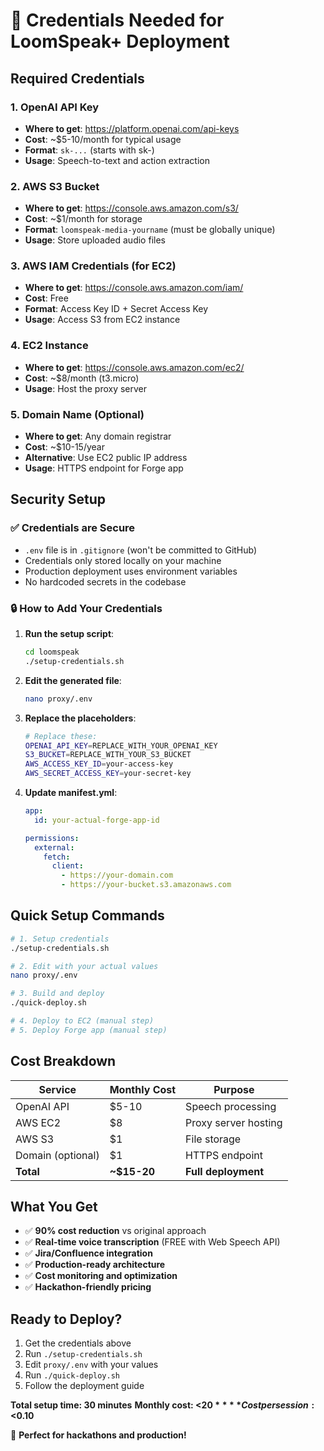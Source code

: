 # 🔑 Credentials Needed for LoomSpeak+ Deployment

## Required Credentials

### 1. OpenAI API Key
- **Where to get**: https://platform.openai.com/api-keys
- **Cost**: ~$5-10/month for typical usage
- **Format**: `sk-...` (starts with sk-)
- **Usage**: Speech-to-text and action extraction

### 2. AWS S3 Bucket
- **Where to get**: https://console.aws.amazon.com/s3/
- **Cost**: ~$1/month for storage
- **Format**: `loomspeak-media-yourname` (must be globally unique)
- **Usage**: Store uploaded audio files

### 3. AWS IAM Credentials (for EC2)
- **Where to get**: https://console.aws.amazon.com/iam/
- **Cost**: Free
- **Format**: Access Key ID + Secret Access Key
- **Usage**: Access S3 from EC2 instance

### 4. EC2 Instance
- **Where to get**: https://console.aws.amazon.com/ec2/
- **Cost**: ~$8/month (t3.micro)
- **Usage**: Host the proxy server

### 5. Domain Name (Optional)
- **Where to get**: Any domain registrar
- **Cost**: ~$10-15/year
- **Alternative**: Use EC2 public IP address
- **Usage**: HTTPS endpoint for Forge app

## Security Setup

### ✅ Credentials are Secure
- `.env` file is in `.gitignore` (won't be committed to GitHub)
- Credentials only stored locally on your machine
- Production deployment uses environment variables
- No hardcoded secrets in the codebase

### 🔒 How to Add Your Credentials

1. **Run the setup script**:
   ```bash
   cd loomspeak
   ./setup-credentials.sh
   ```

2. **Edit the generated file**:
   ```bash
   nano proxy/.env
   ```

3. **Replace the placeholders**:
   ```bash
   # Replace these:
   OPENAI_API_KEY=REPLACE_WITH_YOUR_OPENAI_KEY
   S3_BUCKET=REPLACE_WITH_YOUR_S3_BUCKET
   AWS_ACCESS_KEY_ID=your-access-key
   AWS_SECRET_ACCESS_KEY=your-secret-key
   ```

4. **Update manifest.yml**:
   ```yaml
   app:
     id: your-actual-forge-app-id
   
   permissions:
     external:
       fetch:
         client:
           - https://your-domain.com
           - https://your-bucket.s3.amazonaws.com
   ```

## Quick Setup Commands

```bash
# 1. Setup credentials
./setup-credentials.sh

# 2. Edit with your actual values
nano proxy/.env

# 3. Build and deploy
./quick-deploy.sh

# 4. Deploy to EC2 (manual step)
# 5. Deploy Forge app (manual step)
```

## Cost Breakdown

| Service | Monthly Cost | Purpose |
|---------|-------------|---------|
| OpenAI API | $5-10 | Speech processing |
| AWS EC2 | $8 | Proxy server hosting |
| AWS S3 | $1 | File storage |
| Domain (optional) | $1 | HTTPS endpoint |
| **Total** | **~$15-20** | **Full deployment** |

## What You Get

- ✅ **90% cost reduction** vs original approach
- ✅ **Real-time voice transcription** (FREE with Web Speech API)
- ✅ **Jira/Confluence integration**
- ✅ **Production-ready architecture**
- ✅ **Cost monitoring and optimization**
- ✅ **Hackathon-friendly pricing**

## Ready to Deploy?

1. Get the credentials above
2. Run `./setup-credentials.sh`
3. Edit `proxy/.env` with your values
4. Run `./quick-deploy.sh`
5. Follow the deployment guide

**Total setup time: 30 minutes**
**Monthly cost: <$20**
**Cost per session: <$0.10**

🎉 **Perfect for hackathons and production!**
